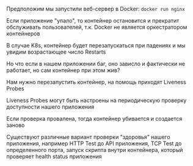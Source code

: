 Предположим мы запустили веб-сервер в Docker: `docker run nginx`

Если приложение "упало", то контейнер остановится и прекратит обслуживать пользователей, т.к. Docker не является оркестратором контейнеров

В случае K8s, контейнер будет перезапускаться при падениях и мы увидим возрастающее число Restarts

Но что если в нашем приложении баг, оно зависло и фактически не работает, но сам контейнер при этом жив?

Нам нужно перезапустить контейнер, на помощь приходят Liveness Probes

Liveness Probes могут быть настроены на периодическую проверку доступности нашего приложения

Если проверка провалена, тогда контейнер убивается и создается заново

Существуют различные вариант проверки "здоровья" нашего приложения, например HTTP Test до API приложения, TCP Test до определенного порта, запуск скрипта внутри контейнера, который проверяет health status приложения


